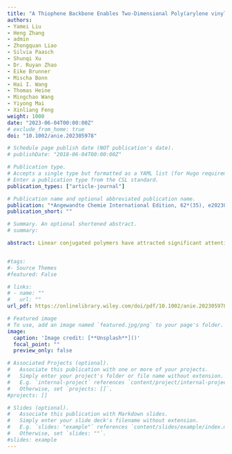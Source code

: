 ```yaml
---
title: "A Thiophene Backbone Enables Two-Dimensional Poly(arylene vinylene)s with High Charge Carrier Mobility"
authors:
- Yamei Liu
- Heng Zhang
- admin
- Zhongquan Liao
- Silvia Paasch
- Shunqi Xu
- Dr. Ruyan Zhao
- Eike Brunner
- Mischa Bonn
- Hai I. Wang
- Thomas Heine
- Mingchao Wang
- Yiyong Mai
- Xinliang Feng
weight: 1000
date: "2023-06-04T00:00:00Z"
# exclude_from_home: true
doi: "10.1002/anie.202305978"

# Schedule page publish date (NOT publication's date).
# publishDate: "2018-06-04T00:00:00Z"

# Publication type.
# Accepts a single type but formatted as a YAML list (for Hugo requirements).
# Enter a publication type from the CSL standard.
publication_types: ["article-journal"]

# Publication name and optional abbreviated publication name.
publication: "*Angewandte Chemie International Edition, 62*(35), e202305978"
publication_short: ""

# Summary. An optional shortened abstract.
# summary: 

abstract: Linear conjugated polymers have attracted significant attention in organic electronics in recent decades. However, despite intrachain π-delocalization, interchain hopping is their transport bottleneck. In contrast, two-dimensional (2D) conjugated polymers, as represented by 2D π-conjugated covalent organic frameworks (2D c-COFs), can provide multiple conjugated strands to enhance the delocalization of charge carriers in space. Herein, we demonstrate the first example of thiophene-based 2D poly(arylene vinylene)s (PAVs, 2DPAV-BDT-BT and 2DPAV-BDT-BP, BDT=benzodithiophene, BT=bithiophene, BP=biphenyl) via Knoevenagel polycondensation. Compared with 2DPAV-BDT-BP, the fully thiophene-based 2DPAV-BDT-BT exhibits enhanced planarity and π-delocalization with a small band gap (1.62 eV) and large electronic band dispersion, as revealed by the optical absorption and density functional calculations. Remarkably, temperature-dependent terahertz spectroscopy discloses a unique band-like transport and outstanding room-temperature charge mobility for 2DPAV-BDT-BT (65 cm2 V−1 s−1), which far exceeds that of the linear PAVs, 2DPAV-BDT-BP, and the reported 2D c-COFs in the powder form. This work highlights the great potential of thiophene-based 2D PAVs as candidates for high-performance opto-electronics.


#tags:
#- Source Themes
#featured: False

# links:
# - name: ""
#   url: ""
url_pdf: https://onlinelibrary.wiley.com/doi/pdf/10.1002/anie.202305978

# Featured image
# To use, add an image named `featured.jpg/png` to your page's folder. 
image:
  caption: 'Image credit: [**Unsplash**]()'
  focal_point: ""
  preview_only: false

# Associated Projects (optional).
#   Associate this publication with one or more of your projects.
#   Simply enter your project's folder or file name without extension.
#   E.g. `internal-project` references `content/project/internal-project/index.md`.
#   Otherwise, set `projects: []`.
#projects: []

# Slides (optional).
#   Associate this publication with Markdown slides.
#   Simply enter your slide deck's filename without extension.
#   E.g. `slides: "example"` references `content/slides/example/index.md`.
#   Otherwise, set `slides: ""`.
#slides: example
---
```

